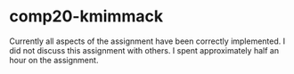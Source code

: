 # comp20-kmimmack

Currently all aspects of the assignment have been correctly implemented.
I did not discuss this assignment with others.
I spent approximately half an hour on the assignment.